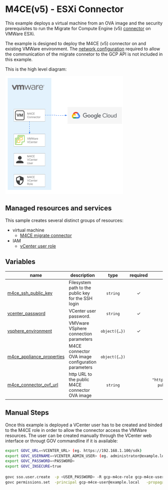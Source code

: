 # M4CE(v5) - ESXi Connector

This example deploys a virtual machine from an OVA image and the security prerequisites to run the Migrate for Compute Engine (v5) [connector](https://cloud.google.com/migrate/compute-engine/docs/5.0/how-to/migrate-connector) on VMWare ESXi.

The example is designed to deploy the M4CE (v5) connector on and existing VMWare environment. The [network configuration](https://cloud.google.com/migrate/compute-engine/docs/5.0/concepts/architecture#migration_architecture) required to allow the communication of the migrate connetor to the GCP API is not included in this example.

This is the high level diagram:

![High-level diagram](diagram.png "High-level diagram")

## Managed resources and services

This sample creates several distinct groups of resources:

- virtual machine
  - [M4CE migrate connector](https://cloud.google.com/migrate/compute-engine/docs/5.0/how-to/migrate-connector#installing_the_migrate_connector)
- IAM
  - [vCenter user role](https://cloud.google.com/migrate/compute-engine/docs/5.0/how-to/migrate-connector#step-1)
<!-- BEGIN TFDOC -->

## Variables

| name | description | type | required | default |
|---|---|:---:|:---:|:---:|
| [m4ce_ssh_public_key](variables.tf#L43) | Filesystem path to the public key for the SSH login | <code>string</code> | ✓ |  |
| [vcenter_password](variables.tf#L48) | VCenter user password. | <code>string</code> | ✓ |  |
| [vsphere_environment](variables.tf#L53) | VMVware VSphere connection parameters | <code title="object&#40;&#123;&#10;  vcenter_ip    &#61; string&#10;  vcenter_user  &#61; string&#10;  data_center   &#61; string&#10;  resource_pool &#61; string&#10;  host_ip       &#61; string&#10;  datastore     &#61; string&#10;  virtual_net   &#61; string&#10;&#125;&#41;">object&#40;&#123;&#8230;&#125;&#41;</code> | ✓ |  |
| [m4ce_appliance_properties](variables.tf#L15) | M4CE connector OVA image configuration parameters | <code title="object&#40;&#123;&#10;  hostname &#61; string&#10;  ip0      &#61; string&#10;  netmask0 &#61; string&#10;  gateway  &#61; string&#10;  DNS      &#61; string&#10;  proxy    &#61; string&#10;  route0   &#61; string&#10;&#125;&#41;">object&#40;&#123;&#8230;&#125;&#41;</code> |  | <code title="&#123;&#10;  &#34;hostname&#34; &#61; &#34;gcp-m4ce-connector&#34;&#10;  &#34;ip0&#34;      &#61; &#34;0.0.0.0&#34;&#10;  &#34;netmask0&#34; &#61; &#34;0.0.0.0&#34;&#10;  &#34;gateway&#34;  &#61; &#34;0.0.0.0&#34;&#10;  &#34;DNS&#34;      &#61; &#34;&#34;&#10;  &#34;proxy&#34;    &#61; &#34;&#34;&#10;  &#34;route0&#34;   &#61; &#34;&#34;&#10;&#125;">&#123;&#8230;&#125;</code> |
| [m4ce_connector_ovf_url](variables.tf#L37) | http URL to the public M4CE connector OVA image | <code>string</code> |  | <code>&#34;https:&#47;&#47;storage.googleapis.com&#47;vmmigration-public-artifacts&#47;migrate-connector-2-0-1663.ova&#34;</code> |

<!-- END TFDOC -->
## Manual Steps
Once this example is deployed a VCenter user has to be created and binded to the M4CE role in order to allow the connector access the VMWare resources.
The user can be created manually through the VCenter web interface or througt GOV commandline if it is available:
```bash
export GOVC_URL=<VCENTER_URL> (eg. https://192.168.1.100/sdk)
export GOVC_USERNAME=<VCENTER_ADMIN_USER> (eg. administrator@example.local)
export GOVC_PASSWORD=<PASSWORD>
export GOVC_INSECURE=true

govc sso.user.create  -p <USER_PASSWORD> -R gcp-m4ce-role gcp-m4ce-user
govc permissions.set  -principal gcp-m4ce-user@example.local   -propagate=true  -role gcp-m4ce-role
```
